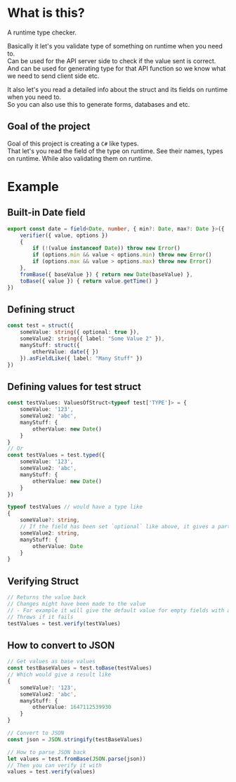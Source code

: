 # What is this?
A runtime type checker.

Basically it let's you validate type of something on runtime when you need to.<br/>
Can be used for the API server side to check if the value sent is correct.<br/>
And can be used for generating type for that API function so we know what we need to send client side etc.<br/>

It also let's you read a detailed info about the struct and its fields on runtime when you need to.<br/>
So you can also use this to generate forms, databases and etc.<br/>

## Goal of the project
Goal of this project is creating a `C#` like types.<br/>
That let's you read the field of the type on runtime.
See their names, types on runtime.
While also validating them on runtime.

# Example

## Built-in Date field
```ts
export const date = field<Date, number, { min?: Date, max?: Date }>({
    verifier({ value, options })
    {
        if (!(value instanceof Date)) throw new Error()
        if (options.min && value < options.min) throw new Error()
        if (options.max && value > options.max) throw new Error()
    },
    fromBase({ baseValue }) { return new Date(baseValue) },
    toBase({ value }) { return value.getTime() }
})
```

## Defining struct
```ts
const test = struct({
    someValue: string({ optional: true }),
    someValue2: string({ label: "Some Value 2" }),
    manyStuff: struct({
        otherValue: date({ })
    }).asFieldLike({ label: "Many Stuff" })
})
```

## Defining values for test struct
```ts
const testValues: ValuesOfStruct<typeof test['TYPE']> = {
    someValue: '123',
    someValue2: 'abc',
    manyStuff: {
        otherValue: new Date()
    }
}
// Or 
const testValues = test.typed({
    someValue: '123',
    someValue2: 'abc',
    manyStuff: {
        otherValue: new Date()
    }
})
```
```ts
typeof testValues // would have a type like
{
    someValue?: string,
    // If the field has been set `optional` like above, it gives a partial type in struct
    someValue2: string,
    manyStuff: {
        otherValue: Date
    }
}
```

## Verifying Struct
```ts
// Returns the value back
// Changes might have been made to the value
// - For example it will give the default value for empty fields with a default value 
// Throws if it fails
testValues = test.verify(testValues)
```

## How to convert to JSON
```ts
// Get values as base values
const testBaseValues = test.toBase(testValues)
// Which would give a result like
{
    someValue?: '123',
    someValue2: 'abc',
    manyStuff: {
        otherValue: 1647112539930
    }
}

// Convert to JSON
const json = JSON.stringify(testBaseValues)

// How to parse JSON back
let values = test.fromBase(JSON.parse(json))
// Then you can verify it with
values = test.verify(values)
```
